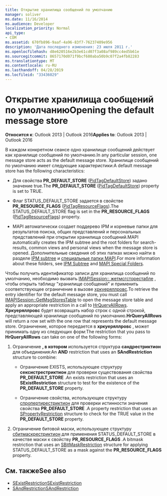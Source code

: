 ```yaml
---
title: Открытие хранилища сообщений по умолчанию
manager: soliver
ms.date: 11/16/2014
ms.audience: Developer
localization_priority: Normal
api_type:
- COM
ms.assetid: 670fb896-9aaf-4a96-83f7-76237409e956
description: 'Дата последнего изменения: 23 июля 2011 г.'
ms.openlocfilehash: d8e620516e2b3e61cd07f3a08af989cc4ed5b61e
ms.sourcegitcommit: 8657170d071f9bcf680aba50b9c07f2a4fb82283
ms.translationtype: MT
ms.contentlocale: ru-RU
ms.lasthandoff: 04/28/2019
ms.locfileid: "33436029"
---
```

# <a name="opening-the-default-message-store"></a><span data-ttu-id="667a5-103">Открытие хранилища сообщений по умолчанию</span><span class="sxs-lookup"><span data-stu-id="667a5-103">Opening the default message store</span></span>

<span data-ttu-id="667a5-104">**Относится к**: Outlook 2013 | Outlook 2016</span><span class="sxs-lookup"><span data-stu-id="667a5-104">**Applies to**: Outlook 2013 | Outlook 2016</span></span> 
  
<span data-ttu-id="667a5-105">В каждом конкретном сеансе одно хранилище сообщений действует как хранилище сообщений по умолчанию.</span><span class="sxs-lookup"><span data-stu-id="667a5-105">In any particular session, one message store acts as the default message store.</span></span> <span data-ttu-id="667a5-106">Хранилище сообщений по умолчанию имеет следующие характеристики:</span><span class="sxs-lookup"><span data-stu-id="667a5-106">A default message store has the following characteristics:</span></span>
  
- <span data-ttu-id="667a5-107">Для свойства **PR_DEFAULT_STORE** ([PidTagDefaultStore](pidtagdefaultstore-canonical-property.md)) задано значение true.</span><span class="sxs-lookup"><span data-stu-id="667a5-107">The **PR_DEFAULT_STORE** ([PidTagDefaultStore](pidtagdefaultstore-canonical-property.md)) property is set to TRUE.</span></span>
    
- <span data-ttu-id="667a5-108">Флаг STATUS_DEFAULT_STORE задается в свойстве **PR_RESOURCE_FLAGS** ([PidTagResourceFlags](pidtagresourceflags-canonical-property.md)).</span><span class="sxs-lookup"><span data-stu-id="667a5-108">The STATUS_DEFAULT_STORE flag is set in the **PR_RESOURCE_FLAGS** ([PidTagResourceFlags](pidtagresourceflags-canonical-property.md)) property.</span></span>
    
- <span data-ttu-id="667a5-109">MAPI автоматически создает поддерево IPM и корневые папки для результатов поиска, общих представлений и персональных представлений при открытии хранилища сообщений.</span><span class="sxs-lookup"><span data-stu-id="667a5-109">MAPI automatically creates the IPM subtree and the root folders for search-results, common views and personal views when the message store is opened.</span></span> <span data-ttu-id="667a5-110">Дополнительные сведения об этих папках можно найти в разделе [IPM subtree](ipm-subtree.md) и [специальные папки MAPI](mapi-special-folders.md).</span><span class="sxs-lookup"><span data-stu-id="667a5-110">For more information about these folders, see [IPM Subtree](ipm-subtree.md) and [MAPI Special Folders](mapi-special-folders.md).</span></span> 
    
<span data-ttu-id="667a5-111">Чтобы получить идентификатор записи для хранилища сообщений по умолчанию, необходимо вызвать [IMAPISession:: жетмсгсторестабле](imapisession-getmsgstorestable.md) , чтобы открыть таблицу "хранилище сообщений" и применить соответствующее ограничение в вызове [хркуеряллровс](hrqueryallrows.md).</span><span class="sxs-lookup"><span data-stu-id="667a5-111">To retrieve the entry identifier for the default message store, you must call [IMAPISession::GetMsgStoresTable](imapisession-getmsgstorestable.md) to open the message store table and apply an appropriate restriction in a call to [HrQueryAllRows](hrqueryallrows.md).</span></span> <span data-ttu-id="667a5-112">**Хркуеряллровс** будет возвращать набор строк с одной строкой, представляющей хранилище сообщений по умолчанию.</span><span class="sxs-lookup"><span data-stu-id="667a5-112">**HrQueryAllRows** will return a row set with the one row that represents the default message store.</span></span> <span data-ttu-id="667a5-113">Ограничение, которое передается в **хркуеряллровс** , может принимать одну из следующих форм:</span><span class="sxs-lookup"><span data-stu-id="667a5-113">The restriction that you pass to **HrQueryAllRows** can take on one of the following forms:</span></span> 
  
1. <span data-ttu-id="667a5-114">Ограничение **, в котором** используется структура **сандрестриктион** для объединения:</span><span class="sxs-lookup"><span data-stu-id="667a5-114">An **AND** restriction that uses an **SAndRestriction** structure to combine:</span></span> 
    
   - <span data-ttu-id="667a5-115">Ограничение EXISTS, использующее структуру **сексистрестриктион** для проверки существования свойства **PR_DEFAULT_STORE** .</span><span class="sxs-lookup"><span data-stu-id="667a5-115">An exists restriction that uses an **SExistRestriction** structure to test for the existence of the **PR_DEFAULT_STORE** property.</span></span> 
    
   - <span data-ttu-id="667a5-116">Ограничение свойства, использующее структуру [спропертирестриктион](spropertyrestriction.md) для проверки истинности значения свойства **PR_DEFAULT_STORE** .</span><span class="sxs-lookup"><span data-stu-id="667a5-116">A property restriction that uses an [SPropertyRestriction](spropertyrestriction.md) structure to check for the TRUE value in the **PR_DEFAULT_STORE** property.</span></span> 
    
2. <span data-ttu-id="667a5-117">Ограничение битовой маски, использующее структуру [сбитмаскрестриктион](sbitmaskrestriction.md) для применения STATUS_DEFAULT_STORE в качестве маски к свойству **PR_RESOURCE_FLAGS** .</span><span class="sxs-lookup"><span data-stu-id="667a5-117">A bitmask restriction that uses an [SBitMaskRestriction](sbitmaskrestriction.md) structure for applying STATUS_DEFAULT_STORE as a mask against the **PR_RESOURCE_FLAGS** property.</span></span> 
    
## <a name="see-also"></a><span data-ttu-id="667a5-118">См. также</span><span class="sxs-lookup"><span data-stu-id="667a5-118">See also</span></span>

- [<span data-ttu-id="667a5-119">SExistRestriction</span><span class="sxs-lookup"><span data-stu-id="667a5-119">SExistRestriction</span></span>](sexistrestriction.md)
- [<span data-ttu-id="667a5-120">SAndRestriction</span><span class="sxs-lookup"><span data-stu-id="667a5-120">SAndRestriction</span></span>](sandrestriction.md)


